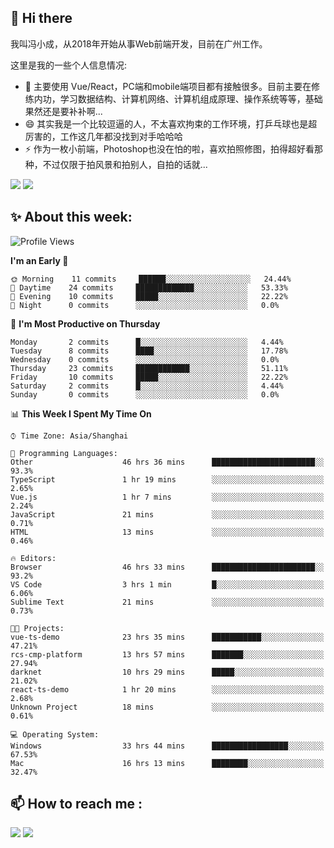 ## 👋 Hi there

我叫冯小成，从2018年开始从事Web前端开发，目前在广州工作。

这里是我的一些个人信息情况:

- 🌱 主要使用 Vue/React，PC端和mobile端项目都有接触很多。目前主要在修练内功，学习数据结构、计算机网络、计算机组成原理、操作系统等等，基础果然还是要补补啊...
- 😄 其实我是一个比较逗逼的人，不太喜欢拘束的工作环境，打乒乓球也是超厉害的，工作这几年都没找到对手哈哈哈
- ⚡ 作为一枚小前端，Photoshop也没在怕的啦，喜欢拍照修图，拍得超好看那种，不过仅限于拍风景和拍别人，自拍的话就...

![](https://github-readme-stats.vercel.app/api?username=fxpixels&theme=graywhite&hide_border=true)
![](https://github-readme-stats.vercel.app/api/top-langs/?username=fxpixels&hide_border=true&layout=compact)

<!--
<img src="https://github-readme-stats.vercel.app/api?username=fxpixels&theme=graywhite&hide_border=true" width="500" alt=""/>
<img src="https://github-readme-stats.vercel.app/api/top-langs/?username=fxpixels&hide_border=true&layout=compact" width="300" alt=""/>
-->
## ✨ About this week:
<!--START_SECTION:waka-->
![Profile Views](http://img.shields.io/badge/Profile%20Views-1-blue)

**I'm an Early 🐤** 

```text
🌞 Morning    11 commits     ██████░░░░░░░░░░░░░░░░░░░   24.44% 
🌆 Daytime    24 commits     █████████████░░░░░░░░░░░░   53.33% 
🌃 Evening    10 commits     █████░░░░░░░░░░░░░░░░░░░░   22.22% 
🌙 Night      0 commits      ░░░░░░░░░░░░░░░░░░░░░░░░░   0.0%

```
📅 **I'm Most Productive on Thursday** 

```text
Monday       2 commits      █░░░░░░░░░░░░░░░░░░░░░░░░   4.44% 
Tuesday      8 commits      ████░░░░░░░░░░░░░░░░░░░░░   17.78% 
Wednesday    0 commits      ░░░░░░░░░░░░░░░░░░░░░░░░░   0.0% 
Thursday     23 commits     ████████████░░░░░░░░░░░░░   51.11% 
Friday       10 commits     █████░░░░░░░░░░░░░░░░░░░░   22.22% 
Saturday     2 commits      █░░░░░░░░░░░░░░░░░░░░░░░░   4.44% 
Sunday       0 commits      ░░░░░░░░░░░░░░░░░░░░░░░░░   0.0%

```


📊 **This Week I Spent My Time On** 

```text
⌚︎ Time Zone: Asia/Shanghai

💬 Programming Languages: 
Other                    46 hrs 36 mins      ███████████████████████░░   93.3% 
TypeScript               1 hr 19 mins        ░░░░░░░░░░░░░░░░░░░░░░░░░   2.65% 
Vue.js                   1 hr 7 mins         ░░░░░░░░░░░░░░░░░░░░░░░░░   2.24% 
JavaScript               21 mins             ░░░░░░░░░░░░░░░░░░░░░░░░░   0.71% 
HTML                     13 mins             ░░░░░░░░░░░░░░░░░░░░░░░░░   0.46%

🔥 Editors: 
Browser                  46 hrs 33 mins      ███████████████████████░░   93.2% 
VS Code                  3 hrs 1 min         █░░░░░░░░░░░░░░░░░░░░░░░░   6.06% 
Sublime Text             21 mins             ░░░░░░░░░░░░░░░░░░░░░░░░░   0.73%

🐱‍💻 Projects: 
vue-ts-demo              23 hrs 35 mins      ███████████░░░░░░░░░░░░░░   47.21% 
rcs-cmp-platform         13 hrs 57 mins      ███████░░░░░░░░░░░░░░░░░░   27.94% 
darknet                  10 hrs 29 mins      █████░░░░░░░░░░░░░░░░░░░░   21.02% 
react-ts-demo            1 hr 20 mins        ░░░░░░░░░░░░░░░░░░░░░░░░░   2.68% 
Unknown Project          18 mins             ░░░░░░░░░░░░░░░░░░░░░░░░░   0.61%

💻 Operating System: 
Windows                  33 hrs 44 mins      █████████████████░░░░░░░░   67.53% 
Mac                      16 hrs 13 mins      ████████░░░░░░░░░░░░░░░░░   32.47%

```


<!--END_SECTION:waka-->

## :mailbox: How to reach me : 

[<img src="https://img.icons8.com/bubbles/50/000000/gmail.png"/>](mailto:iampcfox@gmail.com)
[<img target="_blank" src="https://img.icons8.com/bubbles/50/000000/github.png">](https://github.com/FxPixels)



<!-- ![Visitor Badge](https://visitor-badge.laobi.icu/badge?page_id=fxpixels) -->

<!--
**FxPixels/FxPixels** is a ✨ _special_ ✨ repository because its `README.md` (this file) appears on your GitHub profile.

Here are some ideas to get you started:

- 🔭 I’m currently working on ...
- 🌱 I’m currently learning ...
- 👯 I’m looking to collaborate on ...
- 🤔 I’m looking for help with ...
- 💬 Ask me about ...
- 📫 How to reach me: ...
- 😄 Pronouns: ...
- ⚡ Fun fact: ...
-->
